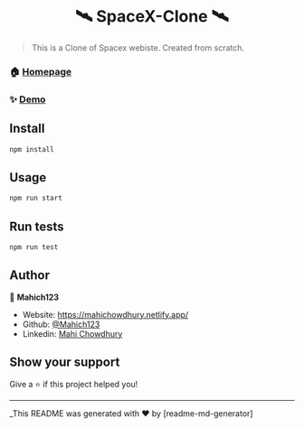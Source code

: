 <h1 align="center">🛰 SpaceX-Clone 🛰</h1>


> This is a Clone of Spacex webiste. Created from scratch.
### 🏠 [Homepage](https://github.com/Mahich123/SpaceX-clone)

### ✨ [Demo](https://spacex-clone.netlify.app/)

## Install

```sh
npm install
```

## Usage

```sh
npm run start
```

## Run tests

```sh
npm run test
```

## Author

👤 **Mahich123**

* Website: https://mahichowdhury.netlify.app/
* Github: [@Mahich123](https://github.com/Mahich123)
* Linkedin: [Mahi Chowdhury](https://www.linkedin.com/in/mahi-chowdhury/)

## Show your support

Give a ⭐️ if this project helped you!

***
_This README was generated with ❤️ by [readme-md-generator]